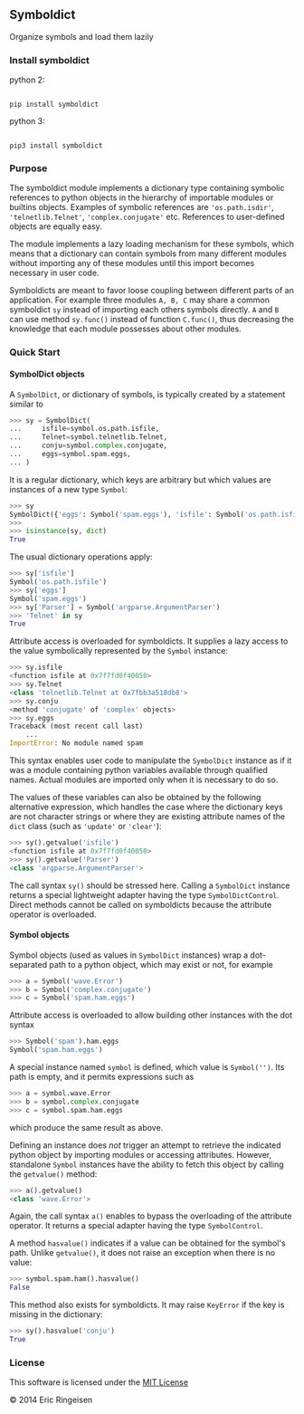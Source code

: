 ## Symboldict

Organize symbols and load them lazily

### Install symboldict
python 2:


```

pip install symboldict

```

python 3:


```

pip3 install symboldict

```

### Purpose

The symboldict module implements a dictionary type containing symbolic
references to python objects in the hierarchy of importable
modules or builtins objects. Examples of symbolic references are
``'os.path.isdir'``, ``'telnetlib.Telnet'``, ``'complex.conjugate'`` etc.
References to user-defined objects are equally easy.

The module implements a lazy loading mechanism for these symbols, which
means that a dictionary can contain symbols from many different modules
without importing any of these modules until this import becomes necessary
in user code.

Symboldicts are meant to favor loose coupling between different parts
of an application. For example three modules ``A, B, C`` may share a
common symboldict ``sy`` instead of importing each others symbols
directly. ``A`` and ``B`` can use method ``sy.func()`` instead of
function ``C.func()``, thus decreasing the knowledge that each module
possesses about other modules.

### Quick Start

#### SymbolDict objects

A `SymbolDict`, or dictionary of symbols, is typically created by
a statement similar to


```Python
>>> sy = SymbolDict(
...     isfile=symbol.os.path.isfile,
...     Telnet=symbol.telnetlib.Telnet,
...     conju=symbol.complex.conjugate,
...     eggs=symbol.spam.eggs,
... )

```

It is a regular dictionary, which keys are arbitrary but which values
are instances of a new type `Symbol`:


```Python
>>> sy
SymbolDict({'eggs': Symbol('spam.eggs'), 'isfile': Symbol('os.path.isfile'), ...})
>>>
>>> isinstance(sy, dict)
True

```

The usual dictionary operations apply:


```Python
>>> sy['isfile']
Symbol('os.path.isfile')
>>> sy['eggs']
Symbol('spam.eggs')
>>> sy['Parser'] = Symbol('argparse.ArgumentParser')
>>> 'Telnet' in sy
True

```

Attribute access is overloaded for symboldicts.
It supplies a lazy access to the value symbolically represented by
the `Symbol` instance:


```Python
>>> sy.isfile
<function isfile at 0x7f7fd0f40050>
>>> sy.Telnet
<class 'telnetlib.Telnet at 0x7fbb3a518db8'>
>>> sy.conju
<method 'conjugate' of 'complex' objects>
>>> sy.eggs
Traceback (most recent call last)
    ...
ImportError: No module named spam

```

This syntax enables user code to manipulate the `SymbolDict`
instance as if it was a module containing python variables
available through qualified names. Actual modules are imported
only when it is necessary to do so.

The values of these variables can also be obtained by the following
alternative expression,
which handles the case where the dictionary keys are not
character strings or where they are existing attribute names of the
`dict` class (such as `'update'` or `'clear'`):


```Python
>>> sy().getvalue('isfile')
<function isfile at 0x7f7fd0f40050>
>>> sy().getvalue('Parser')
<class 'argparse.ArgumentParser'>

```

The call syntax `sy()` should be stressed here. Calling a
`SymbolDict` instance returns a special lightweight adapter
having the type `SymbolDictControl`. Direct methods cannot
be called on symboldicts because the attribute operator is overloaded.

#### Symbol objects

Symbol objects (used as values in `SymbolDict` instances) wrap a
dot-separated path to a python object, which may exist or not, for example


```Python
>>> a = Symbol('wave.Error')
>>> b = Symbol('complex.conjugate')
>>> c = Symbol('spam.ham.eggs')

```

Attribute access is overloaded to allow building other instances
with the dot syntax


```Python
>>> Symbol('spam').ham.eggs
Symbol('spam.ham.eggs')

```

A special instance named `symbol` is defined, which
value is `Symbol('')`. Its path is empty, and it permits
expressions such as


```Python
>>> a = symbol.wave.Error
>>> b = symbol.complex.conjugate
>>> c = symbol.spam.ham.eggs

```

which produce the same result as above.

Defining an instance does *not* trigger an attempt
to retrieve the indicated python object by importing modules or
accessing attributes. However, standalone `Symbol` instances
have the ability to fetch this object by calling
the `getvalue()` method:



```Python
>>> a().getvalue()
<class 'wave.Error'>

```

Again, the call syntax `a()` enables to bypass the overloading of
the attribute operator. It returns a special adapter having the type
`SymbolControl`.

A method `hasvalue()` indicates if a value can be obtained for
the symbol's path. Unlike `getvalue()`, it does not raise an exception
when there is no value:


```Python
>>> symbol.spam.ham().hasvalue()
False

```

This method also exists for symboldicts. It may raise `KeyError` if
the  key is missing in the dictionary:


```Python
>>> sy().hasvalue('conju')
True

```

### License

This software is licensed under the [MIT License](http://en.wikipedia.org/wiki/MIT_License)

© 2014 Eric Ringeisen

